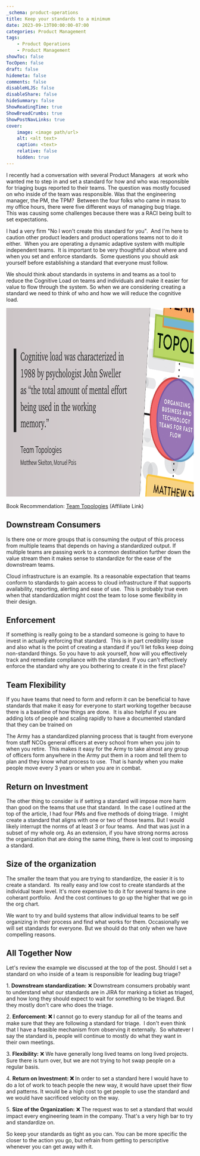 ```yaml
---
_schema: product-operations
title: Keep your standards to a minimum
date: 2023-09-13T00:00:00-07:00
categories: Product Management
tags:
    - Product Operations
    - Product Management
showToc: false
TocOpen: false
draft: false
hidemeta: false
comments: false
disableHLJS: false
disableShare: false
hideSummary: false
ShowReadingTime: true
ShowBreadCrumbs: true
ShowPostNavLinks: true
cover:
    image: <image path/url>
    alt: <alt text>
    caption: <text>
    relative: false
    hidden: true
---
```

I recently had a conversation with several Product Managers&nbsp; at work who wanted me to step in and set a standard for how and who was responsible for triaging bugs reported to their teams. The question was mostly focused on who inside of the team was responsible. Was that the engineering manager, the PM, the TPM?&nbsp; Between the four folks who came in mass to my office hours, there were five different ways of managing bug triage.&nbsp; This was causing some challenges because there was a RACI being built to set expectations.

I had a very firm "No I won't create this standard for you".&nbsp; And I'm here to caution other product leaders and product operations teams not to do it either.&nbsp; When you are operating a dynamic adaptive system with multiple independent teams.&nbsp; It is important to be very thoughtful about where and when you set and enforce standards.&nbsp; Some questions you should ask yourself before establishing a standard that everyone must follow.&nbsp; <!--more-->

We should think about standards in systems in and teams as a tool to reduce the Cognitive Load on teams and individuals and make it easier for value to flow through the system. So when we are considering creating a standard we need to think of who and how we will reduce the cognitive load.

<img src="/uploads/team-topologies.png" width="900" height="506" alt="Cognitive load was characterized in 1988 by psychologist John Sweller as “the total amount of mental effort being used in the working memory.” Team Topologies by Matthew Skelton" />

Book Recommendation: <a target="_blank" rel="noopener" href="https://bookshop.org/a/8319/9781942788812">Team Topologies</a> (Affiliate Link)

## Downstream Consumers

Is there one or more groups that is consuming the output of this process from multiple teams that depends on having a standardized output. If multiple teams are passing work to a common destination further down the value stream then it makes sense to standardize for the ease of the downstream teams.&nbsp;

Cloud infrastructure is an example. Its a reasonable expectation that teams conform to standards to gain access to cloud infrastructure if that supports availability, reporting, alerting and ease of use.&nbsp; This is probably true even when that standardization might cost the team to lose some flexibility in their design.

## Enforcement

If something is really going to be a standard someone is going to have to invest in actually enforcing that standard.&nbsp; This is in part credibility issue and also what is the point of creating a standard if you'll let folks keep doing non-standard things. So you have to ask yourself, how will you effectively track and remediate compliance with the standard. If you can't effectively enforce the standard why are you bothering to create it in the first place?

## Team Flexibility

If you have teams that need to form and reform it can be beneficial to have standards that make it easy for everyone to start working together because there is a baseline of how things are done.&nbsp; It is also helpful if you are adding lots of people and scaling rapidly to have a documented standard that they can be trained on

The Army has a standardized planning process that is taught from everyone from staff NCOs general officers at every school from when you join to when you retire.&nbsp; This makes it easy for the Army to take almost any group of officers form anywhere in the Army put them in a room and tell them to plan and they know what process to use.&nbsp; That is handy when you make people move every 3 years or when you are in combat.

## Return on Investment

The other thing to consider is if setting a standard will impose more harm than good on the teams that use that standard.&nbsp; In the case I outlined at the top of the article, I had four PMs and five methods of doing triage.&nbsp; I might create a standard that aligns with one or two of those teams. But I would likely interrupt the norms of at least 3 or four teams.&nbsp; And that was just in a subset of my whole org. As an extension, if you have strong norms across the organization that are doing the same thing, there is lest cost to imposing a standard.

## Size of the organization

The smaller the team that you are trying to standardize, the easier it is to create a standard.&nbsp; Its really easy and low cost to create standards at the individual team level. It's more expensive to do it for several teams in one coherant portfolio.&nbsp; And the cost continues to go up the higher that we go in the org chart.

We want to try and build systems that allow individual teams to be self organizing in their process and find what works for them. Occasionally we will set standards for everyone. But we should do that only when we have compelling reasons.

## All Together Now

Let's review the example we discussed at the top of the post. Should I set a standard on who inside of a team is responsible for leading bug triage?

1\. **Downstream standardization:** ❌ Downstream consumers probably want to understand what our standards are in JIRA for marking a ticket as triaged, and how long they should expect to wait for something to be triaged. But they mostly don't care who does the triage.&nbsp;

2\. **Enforcement: ❌** I cannot go to every standup for all of the teams and make sure that they are following a standard for triage.&nbsp; I don't even think that I have a feasible mechanism from observing it externally.&nbsp; So whatever I say the standard is, people will continue to mostly do what they want in their own meetings.

3\. **Flexibility:** ❌ We have generally long lived teams on long lived projects.&nbsp; Sure there is turn over, but we are not trying to hot swap people on a regular basis.

4\. **Return on Investment: ❌** In order to set a standard here I would have to do a lot of work to teach people the new way, it would have upset their flow and patterns. It would be a high cost to get people to use the standard and we would have sacrificed velocity on the way.

5\. **Size of the Organization:** ❌ The request was to set a standard that would impact every engineering team in the company. That's a very high bar to try and standardize on.

So keep your standards as tight as you can. You can be more specific the closer to the action you go, but refrain from getting to perscriptive whenever you can get away with it.